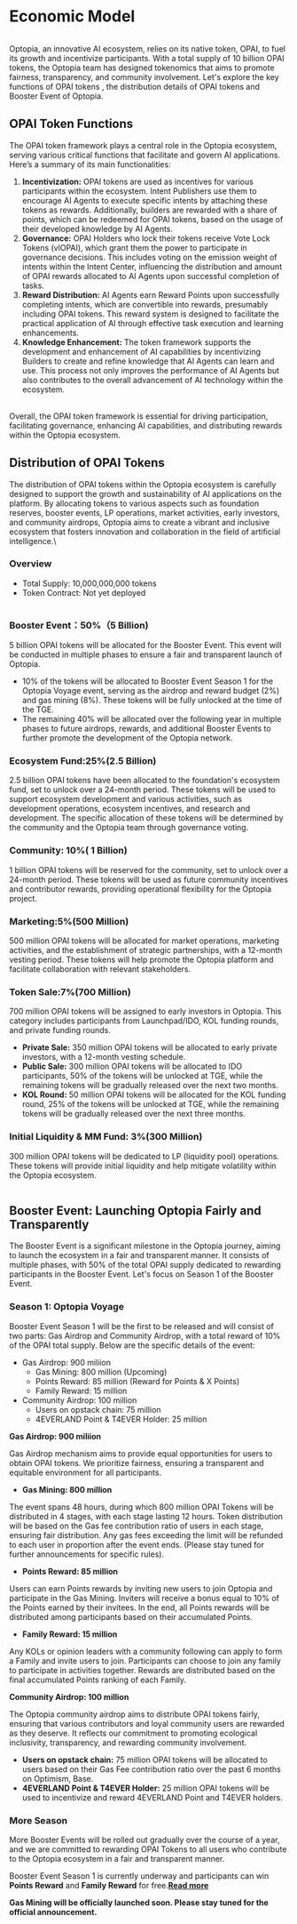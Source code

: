# Economic Model

<figure><img src="../.gitbook/assets/09 (1).JPEG" alt=""><figcaption></figcaption></figure>

Optopia, an innovative AI ecosystem, relies on its native token, OPAI, to fuel its growth and incentivize participants. With a total supply of 10 billion OPAI tokens, the Optopia team has designed tokenomics that aims to promote fairness, transparency, and community involvement. Let's explore the key functions of OPAI tokens , the distribution details of OPAI tokens and Booster Event of Optopia.

## OPAI Token Functions

The OPAI token framework plays a central role in the Optopia ecosystem, serving various critical functions that facilitate and govern AI applications. Here’s a summary of its main functionalities:

1. **Incentivization:** OPAI tokens are used as incentives for various participants within the ecosystem. Intent Publishers use them to encourage AI Agents to execute specific intents by attaching these tokens as rewards. Additionally, builders are rewarded with a share of points, which can be redeemed for OPAI tokens, based on the usage of their developed knowledge by AI Agents.
2. **Governance:** OPAI Holders who lock their tokens receive Vote Lock Tokens (vlOPAI), which grant them the power to participate in governance decisions. This includes voting on the emission weight of intents within the Intent Center, influencing the distribution and amount of OPAI rewards allocated to AI Agents upon successful completion of tasks.
3. **Reward Distribution:** AI Agents earn Reward Points upon successfully completing intents, which are convertible into rewards, presumably including OPAI tokens. This reward system is designed to facilitate the practical application of AI through effective task execution and learning enhancements.
4. **Knowledge Enhancement:** The token framework supports the development and enhancement of AI capabilities by incentivizing Builders to create and refine knowledge that AI Agents can learn and use. This process not only improves the performance of AI Agents but also contributes to the overall advancement of AI technology within the ecosystem.

\
Overall, the OPAI token framework is essential for driving participation, facilitating governance, enhancing AI capabilities, and distributing rewards within the Optopia ecosystem.

## Distribution of OPAI Tokens

The distribution of OPAI tokens within the Optopia ecosystem is carefully designed to support the growth and sustainability of AI applications on the platform. By allocating tokens to various aspects such as foundation reserves, booster events, LP operations, market activities, early investors, and community airdrops, Optopia aims to create a vibrant and inclusive ecosystem that fosters innovation and collaboration in the field of artificial intelligence.\


### Overview

* Total Supply: 10,000,000,000 tokens
* Token Contract: Not yet deployed

<figure><img src="../.gitbook/assets/112 (2).JPEG" alt=""><figcaption></figcaption></figure>



### Booster Event：50%（5 Billion)

5 billion OPAI tokens will be allocated for the Booster Event. This event will be conducted in multiple phases to ensure a fair and transparent launch of Optopia.

* 10% of the tokens will be allocated to Booster Event Season 1 for the Optopia Voyage event, serving as the airdrop and reward budget (2%) and gas mining (8%). These tokens will be fully unlocked at the time of the TGE.
* The remaining 40% will be allocated over the following year in multiple phases to future airdrops, rewards, and additional Booster Events to further promote the development of the Optopia network.

### Ecosystem Fund:25%(2.5 Billion)

2.5 billion OPAI tokens have been allocated to the foundation's ecosystem fund, set to unlock over a 24-month period. These tokens will be used to support ecosystem development and various activities, such as development operations, ecosystem incentives, and research and development. The specific allocation of these tokens will be determined by the community and the Optopia team through governance voting.

### Community: 10%( 1 Billion)

1 billion OPAI tokens will be reserved for the community, set to unlock over a 24-month period. These tokens will be used as future community incentives and contributor rewards, providing operational flexibility for the Optopia project.

### Marketing:5%(500 Million)

500 million OPAI tokens will be allocated for market operations, marketing activities, and the establishment of strategic partnerships, with a 12-month vesting period. These tokens will help promote the Optopia platform and facilitate collaboration with relevant stakeholders.

### Token Sale:7%(700 Million)

700 million OPAI tokens will be assigned to early investors in Optopia. This category includes participants from Launchpad/IDO, KOL funding rounds, and private funding rounds.

* **Private Sale:** 350 million OPAI tokens will be allocated to early private investors, with a 12-month vesting schedule.
* **Public Sale:** 300 million OPAI tokens will be allocated to IDO participants, 50% of the tokens will be unlocked at TGE, while the remaining tokens will be gradually released over the next two months.
* **KOL Round:** 50 million OPAI tokens will be allocated for the KOL funding round, 25% of the tokens will be unlocked at TGE, while the remaining tokens will be gradually released over the next three months.



### Initial Liquidity & MM Fund: 3%(300 Million)

300 million OPAI tokens will be dedicated to LP (liquidity pool) operations. These tokens will provide initial liquidity and help mitigate volatility within the Optopia ecosystem.

<figure><img src="../.gitbook/assets/02 (2).jpeg" alt=""><figcaption></figcaption></figure>

## Booster Event: Launching Optopia Fairly and Transparently

The Booster Event is a significant milestone in the Optopia journey, aiming to launch the ecosystem in a fair and transparent manner. It consists of multiple phases, with 50% of the total OPAI supply dedicated to rewarding participants in the Booster Event. Let's focus on Season 1 of the Booster Event.

### Season 1: Optopia Voyage

Booster Event Season 1 will be the first to be released and will consist of two parts: Gas Airdrop and Community Airdrop, with a total reward of 10% of the OPAI total supply. Below are the specific details of the event:

* Gas Airdrop: 900 miliion
  * Gas Mining: 800 million (Upcoming)
  * Points Reward: 85 million (Reward for Points & X Points)
  * Family Reward: 15 million
* Community Airdrop: 100 million
  * Users on opstack chain: 75 million
  * 4EVERLAND Point & T4EVER Holder: 25 million

**Gas Airdrop: 900 miliion**

Gas Airdrop mechanism aims to provide equal opportunities for users to obtain OPAI tokens. We prioritize fairness, ensuring a transparent and equitable environment for all participants.

* **Gas Mining: 800 million**

The event spans 48 hours, during which 800 million OPAI Tokens will be distributed in 4 stages, with each stage lasting 12 hours. Token distribution will be based on the Gas fee contribution ratio of users in each stage, ensuring fair distribution. Any gas fees exceeding the limit will be refunded to each user in proportion after the event ends. (Please stay tuned for further announcements for specific rules).

* **Points Reward: 85 million**

Users can earn Points rewards by inviting new users to join Optopia and participate in the Gas Mining. Inviters will receive a bonus equal to 10% of the Points earned by their invitees. In the end, all Points rewards will be distributed among participants based on their accumulated Points.

* **Family Reward: 15 million**

Any KOLs or opinion leaders with a community following can apply to form a Family and invite users to join. Participants can choose to join any family to participate in activities together. Rewards are distributed based on the final accumulated Points ranking of each Family.

**Community Airdrop: 100 million**

The Optopia community airdrop aims to distribute OPAI tokens fairly, ensuring that various contributors and loyal community users are rewarded as they deserve. It reflects our commitment to promoting ecological inclusivity, transparency, and rewarding community involvement.

* **Users on opstack chain:** 75 million OPAI tokens will be allocated to users based on their Gas Fee contribution ratio over the past 6 months on Optimism, Base.
* **4EVERLAND Point & T4EVER Holder:** 25 million OPAI tokens will be used to incentivize and reward 4EVERLAND Point and T4EVER holders.

### More Season

More Booster Events will be rolled out gradually over the course of a year, and we are committed to rewarding OPAI Tokens to all users who contribute to the Optopia ecosystem in a fair and transparent manner.

Booster Event Season 1 is currently underway and participants can win **Points Reward** and **Family Reward** for free.[**Read more**](https://docs.optopia.ai/introduction/optopia-voyage)

**Gas Mining will be officially launched soon. Please stay tuned for the official announcement.**
